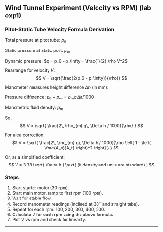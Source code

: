 ## Wind Tunnel Experiment (Velocity vs RPM) (lab exp1)

### Pitot-Static Tube Velocity Formula Derivation

Total pressure at pitot tube: $p_0$

Static pressure at static port: $p_\infty$

Dynamic pressure: $q = p_0 - p_\infty = \frac{1}{2} \rho V^2$

Rearrange for velocity $V$:
$$
V = \sqrt{\frac{2(p_0 - p_\infty)}{\rho}}
$$

Manometer measures height difference $\Delta h$ (in mm):

Pressure difference: $p_0 - p_\infty = \rho_{m} g\, \Delta h / 1000$

Manometric fluid density: $\rho_m$

So,
$$
V = \sqrt{ \frac{2\, \rho_{m} g\, \Delta h / 1000}{\rho} }
$$

For area correction:
$$
V = \sqrt{ \frac{2\, \rho_{m} g\, \Delta h / 1000}{\rho \left[ 1 - \left( \frac{A_s}{A_t} \right)^2 \right] } }
$$

Or, as a simplified coefficient:
$$
V = 3.78 \sqrt{ \Delta h } \text{ (if density and units are standard) }
$$

### Steps

1. Start starter motor (30 rpm).
2. Start main motor, ramp to first rpm (100 rpm).
3. Wait for stable flow.
4. Record manometer readings (inclined at $30^\circ$ and straight tube).
5. Repeat for each rpm: 100, 200, 300, 400, 500.
6. Calculate $V$ for each rpm using the above formula.
7. Plot $V$ vs rpm and check for linearity.
---
